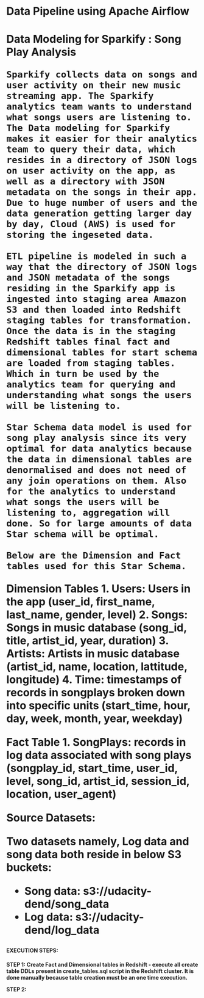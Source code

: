 <h1>Data Pipeline using Apache Airflow<h1>


Data Modeling for Sparkify : Song Play Analysis

    Sparkify collects data on songs and user activity on their new music streaming app. The Sparkify analytics team wants to understand what songs users are listening to. The Data modeling for Sparkify makes it easier for their analytics team to query their data, which resides in a directory of JSON logs on user activity on the app, as well as a directory with JSON metadata on the songs in their app. Due to huge number of users and the data generation getting larger day by day, Cloud (AWS) is used for storing the ingeseted data.

    ETL pipeline is modeled in such a way that the directory of JSON logs and JSON metadata of the songs residing in the Sparkify app is ingested into staging area Amazon S3 and then loaded into Redshift staging tables for transformation. Once the data is in the staging Redshift tables final fact and dimensional tables for start schema are loaded from staging tables. Which in turn be used by the analytics team for querying and understanding what songs the users will be listening to.

    Star Schema data model is used for song play analysis since its very optimal for data analytics because the data in dimensional tables are denormalised and does not need of any join operations on them. Also for the analytics to understand what songs the users will be listening to, aggregation will done. So for large amounts of data Star schema will be optimal.

    Below are the Dimension and Fact tables used for this Star Schema.

Dimension Tables
    1. Users: Users in the app
        (user_id, first_name, last_name, gender, level)
    2. Songs: Songs in music database
        (song_id, title, artist_id, year, duration)
    3. Artists: Artists in music database
        (artist_id, name, location, lattitude, longitude)
    4. Time: timestamps of records in songplays broken down into specific units
        (start_time, hour, day, week, month, year, weekday)

Fact Table
    1. SongPlays: records in log data associated with song plays
        (songplay_id, start_time, user_id, level, song_id, artist_id, session_id, location, user_agent)


Source Datasets:

Two datasets namely, Log data and song data both reside in below S3 buckets:
- Song data: s3://udacity-dend/song_data
- Log data: s3://udacity-dend/log_data


<h4>EXECUTION STEPS:<h4>

STEP 1: Create Fact and Dimensional tables in Redshift - execute all create table DDLs present in create_tables.sql script in the Redshift cluster. It is done manually because table creation must be an one time execution.

STEP 2: 
